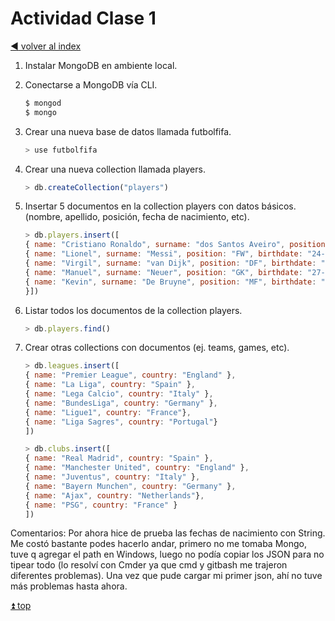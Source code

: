 # Actividad Clase 1

[:arrow_backward: volver al index](../README.md)

1. Instalar MongoDB en ambiente local.
2. Conectarse a MongoDB vía CLI.

    ```js
    $ mongod
    $ mongo
    ```

3. Crear una nueva base de datos llamada futbolfifa.

    ```js
    > use futbolfifa
    ```

4. Crear una nueva collection llamada players.

    ```js
    > db.createCollection("players")
    ```

5. Insertar 5 documentos en la collection players con datos básicos.
    (nombre, apellido, posición, fecha de nacimiento, etc).

    ```js
    > db.players.insert([
    { name: "Cristiano Ronaldo", surname: "dos Santos Aveiro", position: "FW", birthdate: "05/02/1985", foot: "R", country: "Portugal" },
    { name: "Lionel", surname: "Messi", position: "FW", birthdate: "24-06-1987", foot: "L", country: "Argentina" },
    { name: "Virgil", surname: "van Dijk", position: "DF", birthdate: "08-07-1991", foot: "R", country: "Netherlands" },
    { name: "Manuel", surname: "Neuer", position: "GK", birthdate: "27-03-1986", foot: "L", country: "Germany" },
    { name: "Kevin", surname: "De Bruyne", position: "MF", birthdate: "28-06-1991", foot: "R", country: "Belgium" 
    }])
    ```

6. Listar todos los documentos de la collection players.

    ```js
    > db.players.find()
    ```

7. Crear otras collections con documentos (ej. teams, games, etc).

    ```js
    > db.leagues.insert([
    { name: "Premier League", country: "England" },
    { name: "La Liga", country: "Spain" },
    { name: "Lega Calcio", country: "Italy" },
    { name: "BundesLiga", country: "Germany" },
    { name: "Ligue1", country: "France"},
    { name: "Liga Sagres", country: "Portugal"}
    ])

    > db.clubs.insert([
    { name: "Real Madrid", country: "Spain" },
    { name: "Manchester United", country: "England" },
    { name: "Juventus", country: "Italy" },
    { name: "Bayern Munchen", country: "Germany" },
    { name: "Ajax", country: "Netherlands"},
    { name: "PSG", country: "France" }
    ])
    ```

Comentarios:
    Por ahora hice de prueba las fechas de nacimiento con String.
    Me costó bastante podes hacerlo andar, primero no me tomaba Mongo, tuve q agregar el path en Windows, luego no podía copiar los JSON para no tipear todo (lo resolví con Cmder ya que  cmd y gitbash me trajeron diferentes problemas). Una vez que pude cargar mi primer json, ahí no tuve más problemas hasta ahora.

[:arrow_double_up: top](#README.md)